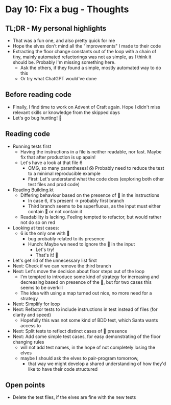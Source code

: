 # Day 10: Fix a bug - Thoughts

## TL;DR - My personal highlights

- That was a fun one, and also pretty quick for me
- Hope the elves don't mind all the "improvements" I made to their code
- Extracting the floor change constants out of the loop with a chain of tiny, mainly automated refactorings was not as simple, as I think it should be. Probably I'm missing something here.
  - Ask the others, if they found a simple, mostly automated way to do this
  - Or try what ChatGPT would've done

## Before reading code

- Finally, I find time to work on Advent of Craft again. Hope I didn't miss relevant skills or knowledge from the skipped days
- Let's go bug hunting! 🐞

## Reading code

- Running tests first
    - Having the instructions in a file is neither readable, nor fast. Maybe fix that after production is up apain!
    - Let's have a look at that file 6
      - OMG, so many parantheses! 😱 Probably need to reduce the test to a minimal reproducible example
      - First: Let's understand what the code does (exploring both other test files and prod code)
- Reading Building.kt
  - Differing behaviour based on the presence of 🧝 in the instructions
    - In case 6, it's present -> probably first branch 
    - Third branch seems to be superfluous, as the input must either contain 🧝 or not contain it 
  - Readability is lacking. Feeling tempted to refactor, but would rather not do so on red
- Looking at test cases:
  - 6 is the only one with 🧝
    - bug probably related to its presence
    - Hunch: Maybe we need to ignore the 🧝 in the input
      - Let's try!
      - That's it! 🎉
- Let's get rid of the unnecessary list first
- Next: Check if we can remove the third branch
- Next: Let's move the decision about floor steps out of the loop
  - I'm tempted to introduce some kind of strategy for increasing and decreasing based on presence of the 🧝, but for two cases this seems to be overkill
  - The idea with using a map turned out nice, no more need for a strategy
- Next: Simplify for loop
- Next: Refactor tests to include instructions in test instead of files (for clarity and speed)
  - Hopefully this was not some kind of BDD test, which Santa wants access to
- Next: Split tests to reflect distinct cases of 🧝 presence
- Next: Add some simple test cases, for easy demonstrating of the floor changing rules
  - will not add test names, in the hope of not completely losing the elves
  - maybe I should ask the elves to pair-program tomorrow,
    - that way we might develop a shared understanding of how they'd like to have their code structured 

## Open points
- Delete the test files, if the elves are fine with the new tests